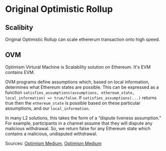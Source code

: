 # Original Optimistic Rollup

## Scalibity 

Original Optimistic Rollup can scale ethererum transaction onto high speed. 

## OVM 

Optimism Virtural Machine is Scalability solution on Ethereum. It's EVM contains EVM.

OVM programs define assumptions which, based on local information, determines what Ethereum states are possible. This can be expressed as a function `satisfies_assumptions(assumptions, ethereum_state, local_information) => true/false`. If `satisfies_assumptions(...)` returns true then the `ethereum_state` is possible based on these particular assumptions, and our `local_information`.

In many L2 solutions, this takes the form of a “dispute liveness assumption.” For example, participants in a channel assume that they will dispute any malicious withdrawal. So, we return false for any Ethereum state which contains a malicious, undisputed withdrawal.



Sources: [Optimism Medium](https://medium.com/plasma-group/introducing-the-ovm-db253287af50), [Optimism Medium](https://medium.com/ethereum-optimism/ovm-deep-dive-a300d1085f52)
